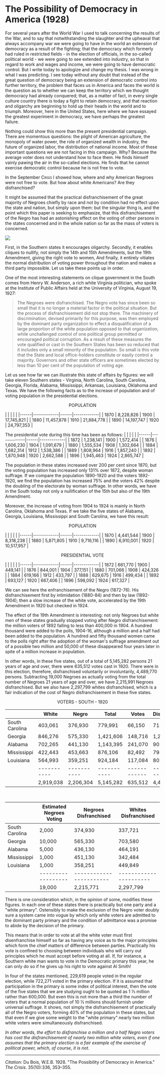 <!--
title:   The Possibility of Democracy in America
author:  Du Bois, W.E.B.
journal: The Crisis
year:    1928
volume:  35
issue:   10
pages:   336, 353--355
-->

# The Possibility of Democracy in America (1928)

For several years after the World War I used to talk concerning the results of the War, and to say that notwithstanding the slaughter and the upheaval that always accompany war we were going to have in the world an extension of democracy as a result of the fighting; that the democracy which formerly had ruled in restricted fields - in the election of officials, in the so-called political world - we were going to see extended into industry, so that in regard to work and wages and income, we were going to have democratic control. But I write today to apologize and change my thesis. I was wrong in what I was predicting. I see today without any doubt that instead of the great question of democracy being an extension of democratic control into further territory, the problem that faces us in America and faces the world is the question as to whether we can keep the territory which we thought democracy had already conquered; that, as a matter of fact, in every single culture country there is today a fight to retain democracy, and that reaction and oligarchy are beginning to hold up their heads in the world and to triumph. Moreover, here in the United States, here where we have essayed the greatest experiment in democracy, we have perhaps the greatest failure.

Nothing could show this more than the present presidential campaign. There are momentous questions: the plight of American agriculture, the monopoly of water power, the role of organized wealth in industry, the future of organized labor, the distribution of national income. Most of these important questions we are not facing in this campaign. Why? Because the average voter does not understand how to face them. He finds himself vainly pawing the air in the so-called elections. He finds that he cannot exercise democratic control because he is not free to vote.

In the September <span style="font-variant:small-caps;">Crisis</span> I showed how, where and why American Negroes were not free to vote. But how about white Americans? Are they disfranchised?

It might be assumed that the practical disfranchisement of the great majority of Negroes chiefly by race and not by condition had no effect upon the state and nation, but simply upon them: but the singular thing is, and the point which this paper is seeking to emphasize, that this disfranchisement of the Negro has had an astonishing effect on the voting of other persons in the states concerned and in the whole nation so far as the mass of voters is concerned.

![](../../../Images/disfranchisement_in_the_south.jpg) 

First, in the Southern states it encourages oligarchy. Secondly, it enables cliques to nullify, not simply the 14th and 15th Amendments, but the 19th Amendment, giving the right vote to women, And finally, it entirely vitiates the normal distribution of voting power throughout the nation and makes a third party impossible. Let us take these points up in order. 

One of the most interesting statements on clique government in the South comes from Henry W. Anderson, a rich white Virginia politician, who spoke at the Institute of Public Affairs held at the University of Virginia, August 19, 1927:

> The Negroes were disfranchised. The Negro vote has since been so small that it is no longer a material factor in the political situation. But the process of disfranchisement did not stop there. The machinery of discrimination, devised primarily for this purpose, was then employed by the dominant party organization to effect a disqualification of a large proportion of the white population opposed to that organization, while unchallenged control of one political group permitted or encouraged political corruption. As a result of these measures the vote qualified or cast in the Southern States has been so reduced that it includes only a small minority of the population. So small is this vote that the State and local office-holders constitute or easily control a majority. Governors and other state officers are sometimes elected by less than 10 per cent of the population of voting age.

Let us see how far we can illustrate this state of affairs by figures: we will take eleven Southern states - Virginia, North Carolina, South Carolina, Georgia, Florida, Alabama, Mississippi, Arkansas, Louisiana, Oklahoma and Texas. We have the following facts as to the increase of population and of voting population in the presidential elections.

<p style="text-align:center">POPULATION</p>
|&nbsp;|&nbsp;|&nbsp;|&nbsp;|
|------|-------------|------|-------------|
| 1870 | 8,228,826   | 1900 | 17,745,821  |
| 1880 | 11,457,878  | 1910 | 21,884,778  |
| 1890 | 14,197,747  | 1920 | 24,797,353  |

The presidential vote during this time has been as follows:
|&nbsp;|&nbsp;|&nbsp;|&nbsp;|
|------|-------------|------|-------------|
| 1872 | 1,238,141   | 1900 | 1,572,414   |
| 1876 | 1,606,230   | 1904 | 1,091,679   |
| 1880 | 1,555,534   | 1908 | 1,302,664   |
| 1884 | 1,682,314   | 1912 | 1,538,386   |
| 1889 | 1,808,964   | 1916 | 1,857,240   |
| 1892 | 1,870,948   | 1920 | 2,662,588   |
| 1896 | 1,945,463   | 1924 | 2,865,747   |

The population in these states increased over 200 per cent since 1870, but the voting population has increased only 131% over 1872, despite woman suffrage. If we compare the population 1890-1920 and the voters 1892-1920, we find the population has increased 75% and the voters 42% despite the doubling of the electorate by woman suffrage. In other words, we have in the South today not only a nullification of the 15th but also of the 19th Amendment.

Moreover, the increase of voting from 1904 to 1924 is mainly in North Carolina, Oklahoma and Texas. If we take the five states of Alabama, Georgia, Louisiana, Mississippi and South Carolina, we have this result:

<p style="text-align:center">POPULATION</p>
|&nbsp;|&nbsp;|&nbsp;|&nbsp;|
|------|-------------|------|-------------|
| 1870 | 4,441,544   | 1900 | 8,318,238   |
| 1880 | 5,871,805   | 1910 | 9,716,116   |
| 1890 | 6,910,001   | 1920 | 10,517,957  |
</center>

<p style="text-align:center">PRESIDENTIAL VOTE</p>
|&nbsp;|&nbsp;|&nbsp;|&nbsp;|
|------|-------------|------|-------------|
| 1872 | 661,770     | 1900 | 449,141     |
| 1876 | 844,001     | 1904 | 377,151     |
| 1880 | 701,066     | 1908 | 424,326     |
| 1884 | 619,166     | 1912 | 433,797     |
| 1888 | 629,675     | 1916 | 499,434     |
| 1892 | 693,127     | 1920 | 667,406     |
| 1896 | 598,092     | 1924 | 617,327     |

We can see here the enfranchisement of the Negro (1872-76). His disfranchisement first by intimidation (1880-84) and then by law (1892-1904); then a slow increase of the white vote, accelerated by the 19th Amendment in 1920 but checked in 1924.

The effect of the 19th Amendment is interesting: not only Negroes but white men of these states gradually stopped voting after Negro disfranchisement: the million voters of 1892 falling to less than 400,000 in 1904. A hundred thousand were added to the polls, 1904-16, although a million and a half had been added to the population. A hundred and fifty thousand women came to the polls right after the adoption of the woman's suffrage amendment out of a possible two million and 50,000 of these disappeared four years later in spite of a million increase in population.

In other words, in these five states, out of a total of 5,145,282 persons 21 years of age and over, there were 635,512 votes cast in 1920. There were in this election, therefore, disfranchised voluntarily or involuntarily, 4,489,770 persons. Subtracting 19,000 Negroes as actually voting from the total number of Negroes 21 years of age and over, we have 2,215,991 Negroes disfranchised. But we also have 2,297,799 whites disfranchised, which is a fair indication of the cost of Negro disfranchisement in these five states.

<p style="text-align:center">VOTERS - SOUTH - 1920</p>

|                   | White     | Negro     | Total     | Votes      | Disfranchised |
|-------------------|-----------|-----------|-----------|------------|---------------|
| South Carolina    | 403,061   | 376,930   | 779,991   | 66,150     | 713,841       |
| Georgia           | 846,276   | 575,330   | 1,421,606 | 148,716    | 1,272,890     |
| Alabama           | 702,265   | 441,130   | 1,143,395 | 241,070    | 902,325       |
| Mississippi       | 422,443   | 453,663   | 876,106   | 82,492     | 793,614       |
| Louisiana         | 564,993   | 359,251   | 924,184   | 117,084    | 807,100       |
|                   |-----------|-----------|-----------|------------|---------------|
|                   | 2,919,038 | 2,206,304 | 5,145,282 | 635,512    | 4,489,770     |

<br>

|                  | Estimated Negroes Voting | Negroes Disfranchised | Whites Disfranchised |
|------------------|------------------|-----------------------|----------------------|
| South Carolina   | 2,000            | 374,930               | 337,721              |
| Georgia          | 10,000           | 565,330               | 703,580              |
| Alabama          | 5,000            | 436,130               | 464,191              |
| Mississippi      | 1,000            | 451,130               | 342,484              |
| Louisiana        | 1,000            | 358,251               | 449,849              |
|                  |------------------|-----------------------|----------------------|
|                  | 19,000           | 2,215,771             | 2,297,799            |

There is one consideration which, in the opinion of some, modifies these figures. In each one of these states there is practically but one party and a "white primary". Ostensibly to make the exclusion of the Negro voter doubly sure a system came into vogue by which only white voters are admitted to the dominant party primary and the condition of admittance was a promise to abide by the decision of the primary. 

This means that in order to vote at all the white voter must first disenfranchise himself so far as having any voice as to the major principles which form the chief matters of difference between parties. Practically his vote is confined to choosing between individuals who will carry out principles which he must accept before voting at all. If, for instance, a Southern white man wants to vote in the Democratic primary this year, he can only do so if he gives up his right to vote against Al Smith!

In four of the states mentioned, 229,619 people voted in the regular election, while 722,271 voted in the primary election. If it is assumed that participation in the primary is some index of political interest, then the vote of the five states that we are studying ought to be quoted as 1 ⅓ million rather than 600,000. But even this is not more than a third the number of voters that a normal population of 10 ½ millions should furnish under universal suffrage. It shows, not simply the disfranchisement of practically all of the Negro voters, forming 40% of the population in these states, but that even if we give some weight to the "white primary" nearly two million white voters were simultaneously disfranchised.

*In other words, the effort to disfranchise a million and a half Negro voters has cost the disfranchisement of nearly two million white voters, even if one assumes that the primary election is a fair example of the exercise of political power, which, of course, it is not.*

______________
*Citation:* Du Bois, W.E.B. 1928. "The Possibility of Democracy in America." *The Crisis*. 35(10):336, 353&ndash;355.